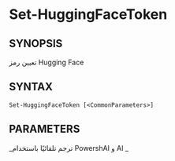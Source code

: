 ﻿---
external help file: powershai-help.xml
schema: 2.0.0
powershai: true
---

# Set-HuggingFaceToken

## SYNOPSIS <!--!= @#Synop !-->
تعيين رمز Hugging Face

## SYNTAX <!--!= @#Syntax !-->

```
Set-HuggingFaceToken [<CommonParameters>]
```

## PARAMETERS <!--!= @#Params !-->




<!--PowershaiAiDocBlockStart-->
_ترجم تلقائيًا باستخدام PowershAI و AI 
_
<!--PowershaiAiDocBlockEnd-->

